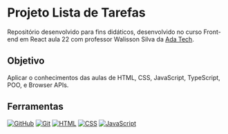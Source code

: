 <h1>
    Projeto Lista de Tarefas
</h1>

Repositório desenvolvido para fins didáticos, desenvolvido no curso Front-end em React aula 22 com professor Walisson Silva da [Ada Tech](https://ada.tech/).

## Objetivo

Aplicar o conhecimentos das aulas de HTML, CSS, JavaScript, TypeScript, POO, e Browser APIs.

## Ferramentas

[![GitHub](https://img.shields.io/badge/GitHub-000?style=for-the-badge&logo=github&logoColor=30A3DC)](https://docs.github.com/)
[![Git](https://img.shields.io/badge/Git-000?style=for-the-badge&logo=git&logoColor=E94D5F)](https://git-scm.com/doc)
[![HTML](https://img.shields.io/badge/HTML5-000?style=for-the-badge&logo=html5&logoColor=orange)](https://git-scm.com/doc)
[![CSS](https://img.shields.io/badge/CSS3-000?style=for-the-badge&logo=css3&logoColor=blue)](https://git-scm.com/doc)
[![JavaScript](https://img.shields.io/badge/JavaScript-000?style=for-the-badge&logo=javascript&logoColor=F7DF1E)](https://git-scm.com/doc)
